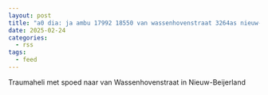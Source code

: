 ```yaml
---
layout: post
title: "a0 dia: ja ambu 17992 18550 van wassenhovenstraat 3264as nieuw-beijerland nwbeij bon 30156"
date: 2025-02-24
categories: 
  - rss
tags: 
  - feed
---
```


Traumaheli met spoed naar van Wassenhovenstraat in Nieuw-Beijerland
